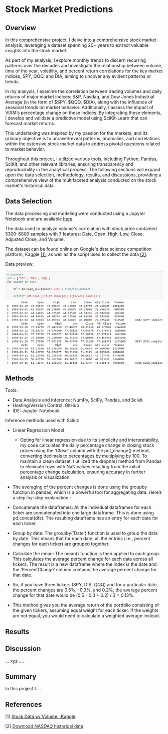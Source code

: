 # Stock Market Predictions

## Overview

In this comprehensive project, I delve into a comprehensive stock market analysis, leveraging a dataset spanning 20+ years to extract valuable insights into the stock market.

As part of my analysis, I explore monthly trends to discern recurring patterns over the decades and investigate the relationship between volume, time of the year, volatility, and percent return correlations for the key market indices, SPY, QQQ, and DIA, aiming to uncover any evident patterns or trends.

In my analysis, I examine the correlation between trading volumes and daily returns of major market indices: S&P, Nasdaq, and Dow Jones Industrial Average (in the form of $SPY, $QQQ, $DIA), along with the influence of seasonal trends on market behavior. Additionally, I assess the impact of VIXM’s percentage change on these indices. By integrating these elements, I develop and validate a predictive model using SciKit-Learn that can forecast market returns.

This undertaking was inspired by my passion for the markets, and its primary objective is to unravel/reveal patterns, anomalies, and correlations within the extensive stock market data to address pivotal questions related to market behavior.

Throughout this project, I utilized various tools, including Python, Pandas, SciKit, and other relevant libraries, ensuring transparency and reproducibility in the analytical process. The following sections will expand upon the data selection, methodology, results, and discussions, providing a comprehensive view of the multifaceted analysis conducted on the stock market's historical data.

## Data Selection

The data processing and modeling were conducted using a Jupyter Notebook and are available [here](./Code/Stock-Data-Modeling_Notebook.ipynb).

The data used to analyze volume's correlation with stock price contained 5300–6800 samples with 7 features: Date, Open, High, Low, Close, Adjusted Close, and Volume.

The dataset can be found online on Google's data science competition platform, Kaggle [[1]](https://www.kaggle.com/datasets/jacksoncrow/stock-market-dataset), as well as the script used to collect the data [[2]](https://www.kaggle.com/code/jacksoncrow/download-nasdaq-historical-data/notebook).

Data preview:

![data screenshot](./Graphs%20&%20Images/stock-data.png)


## Methods
Tools:
- Data Analysis and Inference: NumPy, SciPy, Pandas, and Scikit
- Hosting/Version Control: GitHub
- IDE: Jupyter Notebook


Inference methods used with Scikit:
- Linear Regression Model
  - Opting for linear regression due to its simplicity and interpretability, my code calculates the daily percentage change in closing stock prices using the 'Close' column with the pct_change() method, converting decimals to percentages by multiplying by 100. To maintain a clean dataset, I utilized the dropna() method from Pandas to eliminate rows with NaN values resulting from the initial percentage change calculation, ensuring accuracy in further analysis or visualization.
 



- The averaging of the percent changes is done using the groupby function in pandas, which is a powerful tool for aggregating data. Here’s a step-by-step explanation:-
- Concatenate the dataframes: All the individual dataframes for each ticker are concatenated into one large dataframe. This is done using pd.concat(dfs). The resulting dataframe has an entry for each date for each ticker.
- Group by date: The groupby('Date') function is used to group the data by date. This means that for each date, all the entries (i.e., percent changes for each ticker) are grouped together.
- Calculate the mean: The mean() function is then applied to each group. This calculates the average percent change for each date across all tickers. The result is a new dataframe where the index is the date and the ‘PercentChange’ column contains the average percent change for that date.
- So, if you have three tickers (SPY, DIA, QQQ) and for a particular date, the percent changes are 0.5%, -0.3%, and 0.2%, the average percent change for that date would be (0.5 - 0.3 + 0.2) / 3 = 0.13%.
- This method gives you the average return of the portfolio consisting of the given tickers, assuming equal weight for each ticker. If the weights are not equal, you would need to calculate a weighted average instead.
 

## Results


## Discussion
...
xyz
....

## Summary
In this project I ...

## References
[1] [Stock Data w/ Volume : Kaggle](https://www.kaggle.com/datasets/jacksoncrow/stock-market-dataset)

[2] [Download NASDAQ historical data](https://www.kaggle.com/code/jacksoncrow/download-nasdaq-historical-data/notebook)
